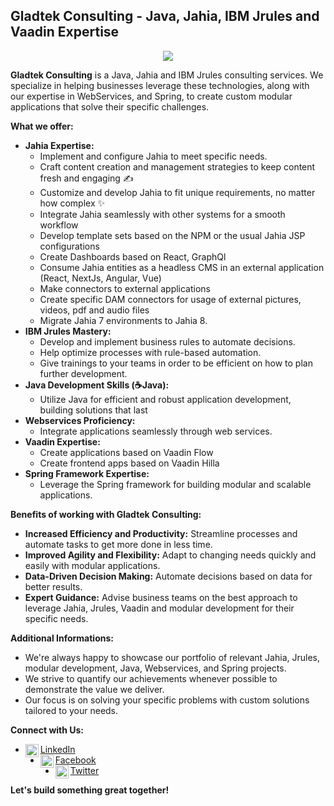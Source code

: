 ## Gladtek Consulting - Java, Jahia, IBM Jrules and Vaadin Expertise
<p align="center">
   <img src="https://avatars.githubusercontent.com/u/21970440?s=200&v=4"/>
</p>


**Gladtek Consulting** is a Java, Jahia and IBM Jrules consulting services. We specialize in helping businesses leverage these technologies, along with our expertise in WebServices, and Spring, to create custom modular applications that solve their specific challenges.

**What we offer:**

* **Jahia Expertise:**
    * Implement and configure Jahia to meet specific needs.
    * Craft content creation and management strategies to keep content fresh and engaging ✍️
    * Customize and develop Jahia to fit unique requirements, no matter how complex  ✨
    * Integrate Jahia seamlessly with other systems for a smooth workflow
    * Develop template sets based on the NPM or the usual Jahia JSP configurations
    * Create Dashboards based on React, GraphQl
    * Consume Jahia entities as a headless CMS in an external application (React, NextJs, Angular, Vue)
    * Make connectors to external applications
    * Create specific DAM connectors for usage of external pictures, videos, pdf and audio files
    * Migrate Jahia 7 environments to Jahia 8.
* **IBM Jrules Mastery:**
    * Develop and implement business rules to automate decisions.
    * Help optimize processes with rule-based automation.
    * Give trainings to your teams in order to be efficient on how to plan further development.
* **Java Development Skills (☕Java):**
    * Utilize Java for efficient and robust application development, building solutions that last  ️
* **Webservices Proficiency:**
    * Integrate applications seamlessly through web services.
* **Vaadin Expertise:**
    * Create applications based on Vaadin Flow
    * Create frontend apps based on Vaadin Hilla
* **Spring Framework Expertise:**
    * Leverage the Spring framework for building modular and scalable applications.

**Benefits of working with Gladtek Consulting:**

* **Increased Efficiency and Productivity:** Streamline processes and automate tasks to get more done in less time.
* **Improved Agility and Flexibility:** Adapt to changing needs quickly and easily with modular applications.
* **Data-Driven Decision Making:** Automate decisions based on data for better results.
* **Expert Guidance:** Advise business teams on the best approach to leverage Jahia, Jrules, Vaadin and modular development for their specific needs.

**Additional Informations:**

* We're always happy to showcase our portfolio of relevant Jahia, Jrules, modular development, Java, Webservices, and Spring projects.
* We strive to quantify our achievements whenever possible to demonstrate the value we deliver.
* Our focus is on solving your specific problems with custom solutions tailored to your needs.

**Connect with Us:**

* <a href="https://www.linkedin.com/company/gladtek/"><img align="left" src="https://raw.githubusercontent.com/dheereshagrwal/colored-icons/master/public/logos/linkedin/linkedin.svg" alt="Gladtek | LinkedIn" width="21px"/></a> [LinkedIn](https://www.linkedin.com/company/gladtek)
* <a href="https://www.facebook.com/gladtek/"><img align="left" src="https://raw.githubusercontent.com/dheereshagrwal/colored-icons/master/public/logos/facebook/facebook.svg" alt="GladTek | Facebook" width="21px"/></a> [Facebook](https://www.facebook.com/gladtek)
* <a href="https://twitter.com/gladtek/"><img align="left" src="https://raw.githubusercontent.com/dheereshagrwal/colored-icons/master/public/logos/x/x.svg" alt="GladTek | Twitter" width="21px"/></a>[Twitter](https://www.twitter.com/gladtek)

**Let's build something great together!**
